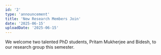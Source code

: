 ```yaml
---
id: '2'
type: 'announcement'
title: 'New Research Members Join'
date: '2025-06-15'
uploadDate: '2025-06-15'
---
```


We welcome two talented PhD students, Pritam Mukherjee and Bidesh, to our research group this semester.
